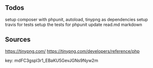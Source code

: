 Todos
-----------
setup composer with phpunit, autoload, tinypng as dependencies
setup travis for tests
setup the tests for phpunit
update read.md markdown

Sources
-----------
https://tinypng.com/
https://tinypng.com/developers/reference/php

key: mdFC3gspl3r1_EBaKU5GevJGNs9Nyw2m